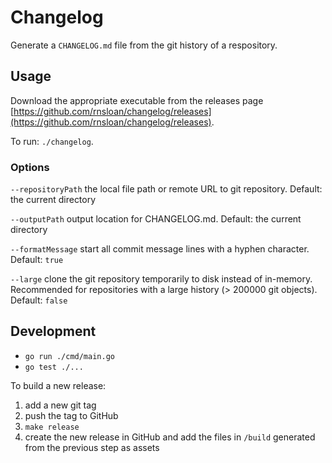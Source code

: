 # Changelog

Generate a `CHANGELOG.md` file from the git history of a respository.

## Usage

Download the appropriate executable from the releases page [https://github.com/rnsloan/changelog/releases](https://github.com/rnsloan/changelog/releases).

To run: `./changelog`.

### Options

`--repositoryPath` the local file path or remote URL to git repository. Default: the current directory

`--outputPath` output location for CHANGELOG.md. Default: the current directory

`--formatMessage` start all commit message lines with a hyphen character. Default: `true`

`--large` clone the git repository temporarily to disk instead of in-memory. Recommended for repositories with a large history (> 200000 git objects). Default: `false`

## Development

- `go run ./cmd/main.go`
- `go test ./...`

To build a new release:

1. add a new git tag
2. push the tag to GitHub
3. `make release`
4. create the new release in GitHub and add the files in `/build` generated from the previous step as assets
